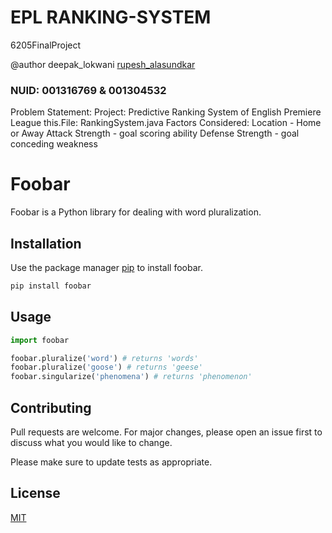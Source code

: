# EPL RANKING-SYSTEM
6205FinalProject

  @author deepak_lokwani 
  [rupesh_alasundkar](https://www.linkedin.com/in/rupeshalasundkar/)
 
 ###         NUID: 001316769 & 001304532
 
 Problem Statement:
          Project: Predictive Ranking System of English Premiere League
          this.File: RankingSystem.java Factors Considered: Location - Home or
          Away Attack Strength - goal scoring ability Defense Strength - goal
          conceding weakness


# Foobar

Foobar is a Python library for dealing with word pluralization.

## Installation

Use the package manager [pip](https://pip.pypa.io/en/stable/) to install foobar.

```bash
pip install foobar
```

## Usage

```python
import foobar

foobar.pluralize('word') # returns 'words'
foobar.pluralize('goose') # returns 'geese'
foobar.singularize('phenomena') # returns 'phenomenon'
```

## Contributing
Pull requests are welcome. For major changes, please open an issue first to discuss what you would like to change.

Please make sure to update tests as appropriate.

## License
[MIT](https://choosealicense.com/licenses/mit/)
